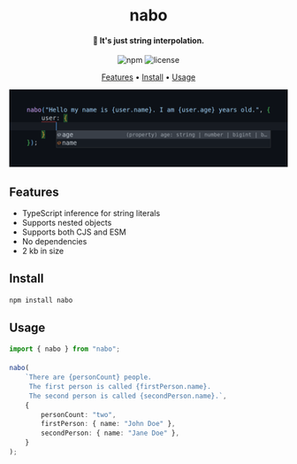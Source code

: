 <h1 align="center">nabo</h1>

<h4 align="center">🧵 It's just string interpolation.</h1>

<p align="center">
    <img src="https://img.shields.io/npm/v/nabo?style=for-the-badge" alt="npm">
    <img src="https://img.shields.io/github/license/EmilioBarradas/nabo?style=for-the-badge" alt="license">
</p>

<p align="center">
  <a href="#features">Features</a> •
  <a href="#install">Install</a> •
  <a href="#usage">Usage</a>
</p>

<img src="./images/banner.png">

## Features

-   TypeScript inference for string literals
-   Supports nested objects
-   Supports both CJS and ESM
-   No dependencies
-   2 kb in size

## Install

```sh
npm install nabo
```

## Usage

```ts
import { nabo } from "nabo";

nabo(
    `There are {personCount} people.
     The first person is called {firstPerson.name}.
     The second person is called {secondPerson.name}.`,
    {
        personCount: "two",
        firstPerson: { name: "John Doe" },
        secondPerson: { name: "Jane Doe" },
    }
);
```
